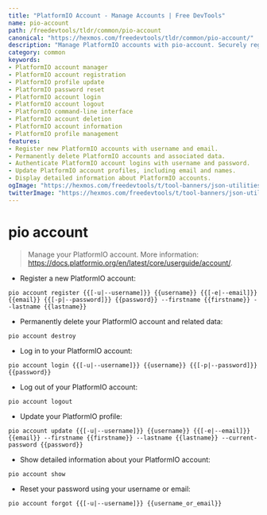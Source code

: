 ```yaml
---
title: "PlatformIO Account - Manage Accounts | Free DevTools"
name: pio-account
path: /freedevtools/tldr/common/pio-account
canonical: "https://hexmos.com/freedevtools/tldr/common/pio-account/"
description: "Manage PlatformIO accounts with pio-account. Securely register, login, update profiles, and reset passwords. Free online tool, no registration required."
category: common
keywords:
- PlatformIO account manager
- PlatformIO account registration
- PlatformIO profile update
- PlatformIO password reset
- PlatformIO account login
- PlatformIO account logout
- PlatformIO command-line interface
- PlatformIO account deletion
- PlatformIO account information
- PlatformIO profile management
features:
- Register new PlatformIO accounts with username and email.
- Permanently delete PlatformIO accounts and associated data.
- Authenticate PlatformIO account logins with username and password.
- Update PlatformIO account profiles, including email and names.
- Display detailed information about PlatformIO accounts.
ogImage: "https://hexmos.com/freedevtools/t/tool-banners/json-utilities-banner.png"
twitterImage: "https://hexmos.com/freedevtools/t/tool-banners/json-utilities-banner.png"
---
```


# pio account

> Manage your PlatformIO account.
> More information: <https://docs.platformio.org/en/latest/core/userguide/account/>.

- Register a new PlatformIO account:

`pio account register {{[-u|--username]}} {{username}} {{[-e|--email]}} {{email}} {{[-p|--password]}} {{password}} --firstname {{firstname}} --lastname {{lastname}}`

- Permanently delete your PlatformIO account and related data:

`pio account destroy`

- Log in to your PlatformIO account:

`pio account login {{[-u|--username]}} {{username}} {{[-p|--password]}} {{password}}`

- Log out of your PlatformIO account:

`pio account logout`

- Update your PlatformIO profile:

`pio account update {{[-u|--username]}} {{username}} {{[-e|--email]}} {{email}} --firstname {{firstname}} --lastname {{lastname}} --current-password {{password}}`

- Show detailed information about your PlatformIO account:

`pio account show`

- Reset your password using your username or email:

`pio account forgot {{[-u|--username]}} {{username_or_email}}`
